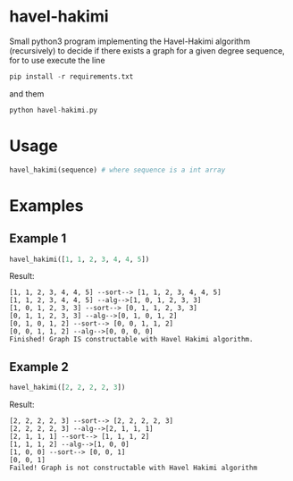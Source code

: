 # havel-hakimi
Small python3 program implementing the Havel-Hakimi algorithm (recursively) to decide if there exists a graph for a given degree sequence, for to use execute the line 
```python
pip install -r requirements.txt
```
and them 
```python
python havel-hakimi.py
```

# Usage
```python
havel_hakimi(sequence) # where sequence is a int array
```
# Examples
## Example 1
```python
havel_hakimi([1, 1, 2, 3, 4, 4, 5])
```
Result:
```
[1, 1, 2, 3, 4, 4, 5] --sort--> [1, 1, 2, 3, 4, 4, 5]
[1, 1, 2, 3, 4, 4, 5] --alg-->[1, 0, 1, 2, 3, 3]
[1, 0, 1, 2, 3, 3] --sort--> [0, 1, 1, 2, 3, 3]
[0, 1, 1, 2, 3, 3] --alg-->[0, 1, 0, 1, 2]
[0, 1, 0, 1, 2] --sort--> [0, 0, 1, 1, 2]
[0, 0, 1, 1, 2] --alg-->[0, 0, 0, 0]
Finished! Graph IS constructable with Havel Hakimi algorithm.
```
## Example 2
```python
havel_hakimi([2, 2, 2, 2, 3])
```
Result:
```
[2, 2, 2, 2, 3] --sort--> [2, 2, 2, 2, 3]
[2, 2, 2, 2, 3] --alg-->[2, 1, 1, 1]
[2, 1, 1, 1] --sort--> [1, 1, 1, 2]
[1, 1, 1, 2] --alg-->[1, 0, 0]
[1, 0, 0] --sort--> [0, 0, 1]
[0, 0, 1]
Failed! Graph is not constructable with Havel Hakimi algorithm
```
